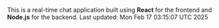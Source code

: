This is a real-time chat application built using **React** for the frontend and **Node.js** for the backend.
Last updated: Mon Feb 17 03:15:07 UTC 2025
